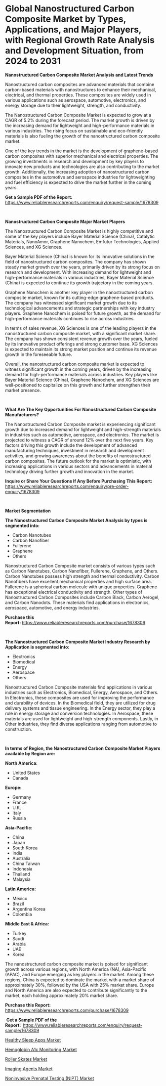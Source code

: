 <p><h1>Global Nanostructured Carbon Composite Market by Types, Applications, and Major Players, with Regional Growth Rate Analysis and Development Situation, from 2024 to 2031</h1></p><p><strong>Nanostructured Carbon Composite Market Analysis and Latest Trends</strong></p>
<p><p>Nanostructured carbon composites are advanced materials that combine carbon-based materials with nanostructures to enhance their mechanical, electrical, and thermal properties. These composites are widely used in various applications such as aerospace, automotive, electronics, and energy storage due to their lightweight, strength, and conductivity.</p><p>The Nanostructured Carbon Composite Market is expected to grow at a CAGR of 5.2% during the forecast period. The market growth is driven by the increasing demand for lightweight and high-performance materials in various industries. The rising focus on sustainable and eco-friendly materials is also fueling the growth of the nanostructured carbon composite market.</p><p>One of the key trends in the market is the development of graphene-based carbon composites with superior mechanical and electrical properties. The growing investments in research and development by key players to innovate new products and technologies are also contributing to the market growth. Additionally, the increasing adoption of nanostructured carbon composites in the automotive and aerospace industries for lightweighting and fuel efficiency is expected to drive the market further in the coming years.</p></p>
<p><strong>Get a Sample PDF of the Report:&nbsp;</strong> <a href="https://www.reliableresearchreports.com/enquiry/request-sample/1678309">https://www.reliableresearchreports.com/enquiry/request-sample/1678309</a></p>
<p>&nbsp;</p>
<p><strong>Nanostructured Carbon Composite Major Market Players</strong></p>
<p><p>The Nanostructured Carbon Composite Market is highly competitive and some of the key players include Bayer Material Science (China), Catalytic Materials, NanoAmor, Graphene Nanochem, Emfutur Technologies, Applied Sciences, and XG Sciences. </p><p>Bayer Material Science (China) is known for its innovative solutions in the field of nanostructured carbon composites. The company has shown steady market growth over the years, primarily driven by its strong focus on research and development. With increasing demand for lightweight and high-performance materials in various industries, Bayer Material Science (China) is expected to continue its growth trajectory in the coming years.</p><p>Graphene Nanochem is another key player in the nanostructured carbon composite market, known for its cutting-edge graphene-based products. The company has witnessed significant market growth due to its technological advancements and strategic partnerships with key industry players. Graphene Nanochem is poised for future growth, as the demand for high-performance materials continues to rise across industries.</p><p>In terms of sales revenue, XG Sciences is one of the leading players in the nanostructured carbon composite market, with a significant market share. The company has shown consistent revenue growth over the years, fueled by its innovative product offerings and strong customer base. XG Sciences is expected to maintain its strong market position and continue its revenue growth in the foreseeable future.</p><p>Overall, the nanostructured carbon composite market is expected to witness significant growth in the coming years, driven by the increasing demand for high-performance materials across industries. Key players like Bayer Material Science (China), Graphene Nanochem, and XG Sciences are well-positioned to capitalize on this growth and further strengthen their market presence.</p></p>
<p>&nbsp;</p>
<p><strong>What Are The Key Opportunities For Nanostructured Carbon Composite Manufacturers?</strong></p>
<p><p>The Nanostructured Carbon Composite market is experiencing significant growth due to increased demand for lightweight and high-strength materials in industries such as automotive, aerospace, and electronics. The market is projected to witness a CAGR of around 12% over the next five years. Key factors driving this growth include the development of advanced manufacturing techniques, investment in research and development activities, and growing awareness about the benefits of nanostructured carbon composites. The future outlook for the market is optimistic, with increasing applications in various sectors and advancements in material technology driving further growth and innovation in the market.</p></p>
<p><strong>Inquire or Share Your Questions If Any Before Purchasing This Report:</strong> <a href="https://www.reliableresearchreports.com/enquiry/pre-order-enquiry/1678309">https://www.reliableresearchreports.com/enquiry/pre-order-enquiry/1678309</a></p>
<p>&nbsp;</p>
<p><strong>Market Segmentation</strong></p>
<p><strong>The Nanostructured Carbon Composite Market Analysis by types is segmented into:</strong></p>
<p><ul><li>Carbon Nanotubes</li><li>Carbon Nanofiber</li><li>Fullerene</li><li>Graphene</li><li>Others</li></ul></p>
<p><p>Nanostructured Carbon Composite market consists of various types such as Carbon Nanotubes, Carbon Nanofiber, Fullerene, Graphene, and Others. Carbon Nanotubes possess high strength and thermal conductivity. Carbon Nanofibers have excellent mechanical properties and high surface area. Fullerene is a spherical carbon molecule with unique properties. Graphene has exceptional electrical conductivity and strength. Other types of Nanostructured Carbon Composites include Carbon Black, Carbon Aerogel, and Carbon Nanodots. These materials find applications in electronics, aerospace, automotive, and energy industries.</p></p>
<p><strong>Purchase this Report:&nbsp;</strong><a href="https://www.reliableresearchreports.com/purchase/1678309">https://www.reliableresearchreports.com/purchase/1678309</a></p>
<p>&nbsp;</p>
<p><strong>The Nanostructured Carbon Composite Market Industry Research by Application is segmented into:</strong></p>
<p><ul><li>Electronics</li><li>Biomedical</li><li>Energy</li><li>Aerospace</li><li>Others</li></ul></p>
<p><p>Nanostructured Carbon Composite materials find applications in various industries such as Electronics, Biomedical, Energy, Aerospace, and Others. In Electronics, these composites are used for improving the performance and durability of devices. In the Biomedical field, they are utilized for drug delivery systems and tissue engineering. In the Energy sector, they play a role in energy storage and conversion technologies. In Aerospace, these materials are used for lightweight and high-strength components. Lastly, in Other industries, they find diverse applications ranging from automotive to construction.</p></p>
<p>&nbsp;</p>
<p><strong>In terms of Region, the Nanostructured Carbon Composite Market Players available by Region are:</strong></p>
<p>
    <p> <strong> North America: </strong>
        <ul>
            <li>United States</li>
            <li>Canada</li>
        </ul>
        </p> 
    <p> <strong> Europe: </strong>
        <ul>
            <li>Germany</li>
            <li>France</li>
            <li>U.K.</li>
            <li>Italy</li>
            <li>Russia</li>
        </ul>
        </p> 
    <p> <strong> Asia-Pacific: </strong>
        <ul>
            <li>China</li>
            <li>Japan</li>
            <li>South Korea</li>
            <li>India</li>
            <li>Australia</li>
            <li>China Taiwan</li>
            <li>Indonesia</li>
            <li>Thailand</li>
            <li>Malaysia</li>
        </ul>
        </p> 
    <p> <strong> Latin America: </strong>
        <ul>
            <li>Mexico</li>
            <li>Brazil</li>
            <li>Argentina Korea</li>
            <li>Colombia</li>
        </ul>
        </p> 
    <p> <strong> Middle East & Africa: </strong>
        <ul>
            <li>Turkey</li>
            <li>Saudi</li>
            <li>Arabia</li>
            <li>UAE</li>
            <li>Korea</li>
        </ul>
    </p>
    </p>
<p><p>The nanostructured carbon composite market is poised for significant growth across various regions, with North America (NA), Asia-Pacific (APAC), and Europe emerging as key players in the market. Among these regions, China is expected to dominate the market with a market share of approximately 30%, followed by the USA with 25% market share. Europe and North America are also expected to contribute significantly to the market, each holding approximately 20% market share.</p></p>
<p><strong>Purchase this Report: </strong><a href="https://www.reliableresearchreports.com/purchase/1678309">https://www.reliableresearchreports.com/purchase/1678309</a></p>
<p>&nbsp;<strong>Get a Sample PDF of the Report:&nbsp;&nbsp;</strong><a href="https://www.reliableresearchreports.com/enquiry/request-sample/1678309">https://www.reliableresearchreports.com/enquiry/request-sample/1678309</a></p>
<p><strong></strong></p>
<p><p><a href="https://medium.com/@joseramirez66655/healthy-sleep-apps-market-exploring-market-share-market-trends-and-future-growth-b3c79bbfe107">Healthy Sleep Apps Market</a></p><p><a href="https://github.com/ChiragRP21/Market-Research-Report-List-3/blob/main/hemoglobin-a1c-monitoring-market.md">Hemoglobin A1c Monitoring Market</a></p><p><a href="https://issuu.com/reportprime-2/docs/roller-skates-market-size-2030.pptx">Roller Skates Market</a></p><p><a href="https://github.com/antony131rp/Market-Research-Report-List-2/blob/main/imaging-agents-market.md">Imaging Agents Market</a></p><p><a href="https://issuu.com/reportprime-2/docs/noninvasive-prenatal-testing-nipt-market-size-2030">Noninvasive Prenatal Testing (NIPT) Market</a></p></p>